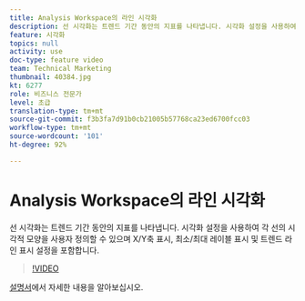 ```yaml
---
title: Analysis Workspace의 라인 시각화
description: 선 시각화는 트렌드 기간 동안의 지표를 나타냅니다. 시각화 설정을 사용하여 각 선의 시각적 모양을 사용자 정의할 수 있으며 X/Y축 표시, 최소/최대 레이블 표시 및 트렌드 라인 표시 설정을 포함합니다.
feature: 시각화
topics: null
activity: use
doc-type: feature video
team: Technical Marketing
thumbnail: 40384.jpg
kt: 6277
role: 비즈니스 전문가
level: 초급
translation-type: tm+mt
source-git-commit: f3b3fa7d91b0cb21005b57768ca23ed6700fcc03
workflow-type: tm+mt
source-wordcount: '101'
ht-degree: 92%

---
```



# Analysis Workspace의 라인 시각화

선 시각화는 트렌드 기간 동안의 지표를 나타냅니다. 시각화 설정을 사용하여 각 선의 시각적 모양을 사용자 정의할 수 있으며 X/Y축 표시, 최소/최대 레이블 표시 및 트렌드 라인 표시 설정을 포함합니다.

>[!VIDEO](https://video.tv.adobe.com/v/40384/?quality=12&learn=on)

[설명서](https://docs.adobe.com/content/help/ko-KR/analytics/analyze/analysis-workspace/visualizations/line.html)에서 자세한 내용을 알아보십시오.